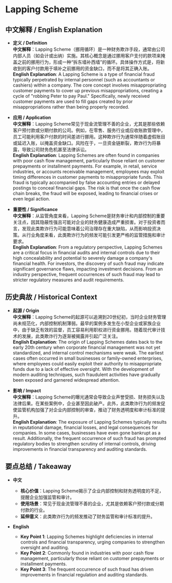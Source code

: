 # Lapping Scheme

## 中文解释 / English Explanation

* **定义 / Definition**  
  **中文解释**：Lapping Scheme（挪用循环）是一种财务欺诈手段，通常由公司内部人员（如会计或出纳）实施。其核心概念是通过挪用客户支付的款项来掩盖之前的挪用行为，形成一种“拆东墙补西墙”的循环。具体操作方式是，将新收到的客户付款用于填补之前挪用的资金缺口，而不是将其正确入账。  
  **English Explanation**: A Lapping Scheme is a type of financial fraud typically perpetrated by internal personnel (such as accountants or cashiers) within a company. The core concept involves misappropriating customer payments to cover up previous misappropriations, creating a cycle of "robbing Peter to pay Paul." Specifically, newly received customer payments are used to fill gaps created by prior misappropriations rather than being properly recorded.

* **应用 / Application**  
  **中文解释**：Lapping Scheme常见于现金流管理不善的企业，尤其是那些依赖客户预付款或分期付款的公司。例如，在零售、服务行业或应收账款管理中，员工可能利用客户付款的时间差进行挪用。这种欺诈行为通常伴随着虚假账目或延迟入账，以掩盖资金缺口。风险在于，一旦资金链断裂，欺诈行为将暴露，导致公司财务危机甚至法律诉讼。  
  **English Explanation**: Lapping Schemes are often found in companies with poor cash flow management, particularly those reliant on customer prepayments or installment payments. For example, in retail, service industries, or accounts receivable management, employees may exploit timing differences in customer payments to misappropriate funds. This fraud is typically accompanied by false accounting entries or delayed postings to conceal financial gaps. The risk is that once the cash flow chain breaks, the fraud will be exposed, leading to financial crises or even legal action.

* **重要性 / Significance**  
  **中文解释**：从监管角度来看，Lapping Scheme是财务审计和内部控制的重要关注点，因其隐蔽性强且可能对企业的财务健康造成严重损害。对于投资者而言，发现此类欺诈行为可能意味着公司治理存在重大缺陷，从而影响投资决策。从行业角度来看，此类欺诈行为的频发可能引发更严格的监管措施和审计要求。  
  **English Explanation**: From a regulatory perspective, Lapping Schemes are a critical focus in financial audits and internal controls due to their high concealability and potential to severely damage a company's financial health. For investors, the discovery of such fraud may indicate significant governance flaws, impacting investment decisions. From an industry perspective, frequent occurrences of such fraud may lead to stricter regulatory measures and audit requirements.

## 历史典故 / Historical Context

* **起源 / Origin**  
  **中文解释**：Lapping Scheme的起源可以追溯到20世纪初，当时企业财务管理尚未规范化，内部控制机制薄弱。最早的案例多发生在小型企业或家族企业中，由于缺乏有效的监督，员工容易利用职权进行资金挪用。随着现代审计技术的发展，此类欺诈行为逐渐被揭露并引起广泛关注。  
  **English Explanation**: The origin of Lapping Schemes dates back to the early 20th century when corporate financial management was not yet standardized, and internal control mechanisms were weak. The earliest cases often occurred in small businesses or family-owned enterprises, where employees could easily exploit their authority to misappropriate funds due to a lack of effective oversight. With the development of modern auditing techniques, such fraudulent activities have gradually been exposed and garnered widespread attention.

* **影响 / Impact**  
  **中文解释**：Lapping Scheme的曝光通常会导致企业声誉受损、财务损失以及法律后果。在某些案例中，企业甚至因此破产。此外，此类欺诈行为的频发促使监管机构加强了对企业内部控制的审查，推动了财务透明度和审计标准的提升。  
  **English Explanation**: The exposure of Lapping Schemes typically results in reputational damage, financial losses, and legal consequences for companies. In some cases, businesses have even gone bankrupt as a result. Additionally, the frequent occurrence of such fraud has prompted regulatory bodies to strengthen scrutiny of internal controls, driving improvements in financial transparency and auditing standards.

## 要点总结 / Takeaway

* **中文**  
  - **核心价值**：Lapping Scheme揭示了企业内部控制和财务透明度的不足，提醒企业加强监管和审计。  
  - **使用场景**：常见于现金流管理不善的企业，尤其是依赖客户预付款或分期付款的行业。  
  - **延伸意义**：此类欺诈行为的频发推动了财务监管和审计标准的提升。

* **English**  
  - **Key Point 1**: Lapping Schemes highlight deficiencies in internal controls and financial transparency, urging companies to strengthen oversight and auditing.  
  - **Key Point 2**: Commonly found in industries with poor cash flow management, particularly those reliant on customer prepayments or installment payments.  
  - **Key Point 3**: The frequent occurrence of such fraud has driven improvements in financial regulation and auditing standards.
